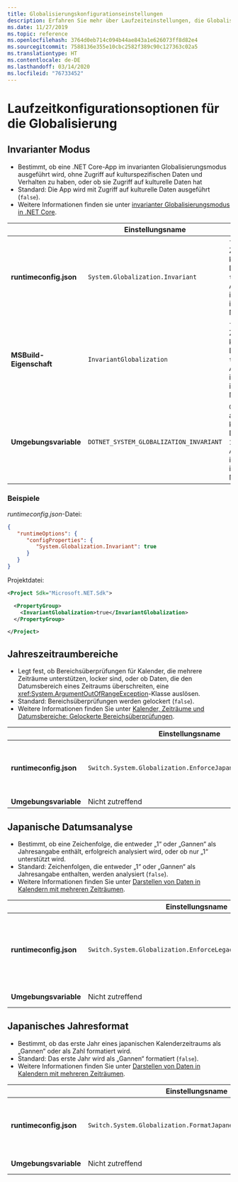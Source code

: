 ```yaml
---
title: Globalisierungskonfigurationseinstellungen
description: Erfahren Sie mehr über Laufzeiteinstellungen, die Globalisierungsaspekte einer .NET Core-App konfigurieren, z. B. wie japanische Datumsangaben analysiert werden.
ms.date: 11/27/2019
ms.topic: reference
ms.openlocfilehash: 3764d0eb714c094b44ae843a1e626073ff8d82e4
ms.sourcegitcommit: 7588136e355e10cbc2582f389c90c127363c02a5
ms.translationtype: HT
ms.contentlocale: de-DE
ms.lasthandoff: 03/14/2020
ms.locfileid: "76733452"
---
```

# <a name="run-time-configuration-options-for-globalization"></a>Laufzeitkonfigurationsoptionen für die Globalisierung

## <a name="invariant-mode"></a>Invarianter Modus

- Bestimmt, ob eine .NET Core-App im invarianten Globalisierungsmodus ausgeführt wird, ohne Zugriff auf kulturspezifischen Daten und Verhalten zu haben, oder ob sie Zugriff auf kulturelle Daten hat
- Standard: Die App wird mit Zugriff auf kulturelle Daten ausgeführt (`false`).
- Weitere Informationen finden sie unter [invarianter Globalisierungsmodus in .NET Core](https://github.com/dotnet/runtime/blob/master/docs/design/features/globalization-invariant-mode.md).

| | Einstellungsname | Werte |
| - | - | - |
| **runtimeconfig.json** | `System.Globalization.Invariant` | `false` – Zugriff auf kulturelle Daten<br/>`true` – Ausführung im invarianten Modus |
| **MSBuild-Eigenschaft** | `InvariantGlobalization` | `false` – Zugriff auf kulturelle Daten<br/>`true` – Ausführung im invarianten Modus |
| **Umgebungsvariable** | `DOTNET_SYSTEM_GLOBALIZATION_INVARIANT` | `0` – Zugriff auf kulturelle Daten<br/>`1` – Ausführung im invarianten Modus |

### <a name="examples"></a>Beispiele

*runtimeconfig.json*-Datei:

```json
{
   "runtimeOptions": {
      "configProperties": {
         "System.Globalization.Invariant": true
      }
   }
}
```

Projektdatei:

```xml
<Project Sdk="Microsoft.NET.Sdk">

  <PropertyGroup>
    <InvariantGlobalization>true</InvariantGlobalization>
  </PropertyGroup>

</Project>
```

## <a name="era-year-ranges"></a>Jahreszeitraumbereiche

- Legt fest, ob Bereichsüberprüfungen für Kalender, die mehrere Zeiträume unterstützen, locker sind, oder ob Daten, die den Datumsbereich eines Zeitraums überschreiten, eine <xref:System.ArgumentOutOfRangeException>-Klasse auslösen.
- Standard: Bereichsüberprüfungen werden gelockert (`false`).
- Weitere Informationen finden Sie unter [Kalender, Zeiträume und Datumsbereiche: Gelockerte Bereichsüberprüfungen](../../standard/datetime/working-with-calendars.md#calendars-eras-and-date-ranges-relaxed-range-checks).

| | Einstellungsname | Werte |
| - | - | - |
| **runtimeconfig.json** | `Switch.System.Globalization.EnforceJapaneseEraYearRanges` | `false` – gelockerte Bereichsüberprüfungen<br/>`true` – Überschreitungen verursachen eine Ausnahme |
| **Umgebungsvariable** | Nicht zutreffend | Nicht zutreffend |

## <a name="japanese-date-parsing"></a>Japanische Datumsanalyse

- Bestimmt, ob eine Zeichenfolge, die entweder „1“ oder „Gannen“ als Jahresangabe enthält, erfolgreich analysiert wird, oder ob nur „1“ unterstützt wird.
- Standard: Zeichenfolgen, die entweder „1“ oder „Gannen“ als Jahresangabe enthalten, werden analysiert (`false`).
- Weitere Informationen finden Sie unter [Darstellen von Daten in Kalendern mit mehreren Zeiträumen](../../standard/datetime/working-with-calendars.md#represent-dates-in-calendars-with-multiple-eras).

| | Einstellungsname | Werte |
| - | - | - |
| **runtimeconfig.json** | `Switch.System.Globalization.EnforceLegacyJapaneseDateParsing` | `false` – „Gannen“ oder „1“ wird unterstützt<br/>`true` – nur „1“ wird unterstützt |
| **Umgebungsvariable** | Nicht zutreffend | Nicht zutreffend |

## <a name="japanese-year-format"></a>Japanisches Jahresformat

- Bestimmt, ob das erste Jahr eines japanischen Kalenderzeitraums als „Gannen“ oder als Zahl formatiert wird.
- Standard: Das erste Jahr wird als „Gannen“ formatiert (`false`).
- Weitere Informationen finden Sie unter [Darstellen von Daten in Kalendern mit mehreren Zeiträumen](../../standard/datetime/working-with-calendars.md#represent-dates-in-calendars-with-multiple-eras).

| | Einstellungsname | Werte |
| - | - | - |
| **runtimeconfig.json** | `Switch.System.Globalization.FormatJapaneseFirstYearAsANumber` | `false` – Formatierung als „Gannen“<br/>`true` – Formatierung als Zahl |
| **Umgebungsvariable** | Nicht zutreffend | Nicht zutreffend |
